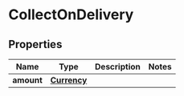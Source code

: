 # CollectOnDelivery

## Properties
Name | Type | Description | Notes
------------ | ------------- | ------------- | -------------
**amount** | [**Currency**](Currency.md) |  | 
